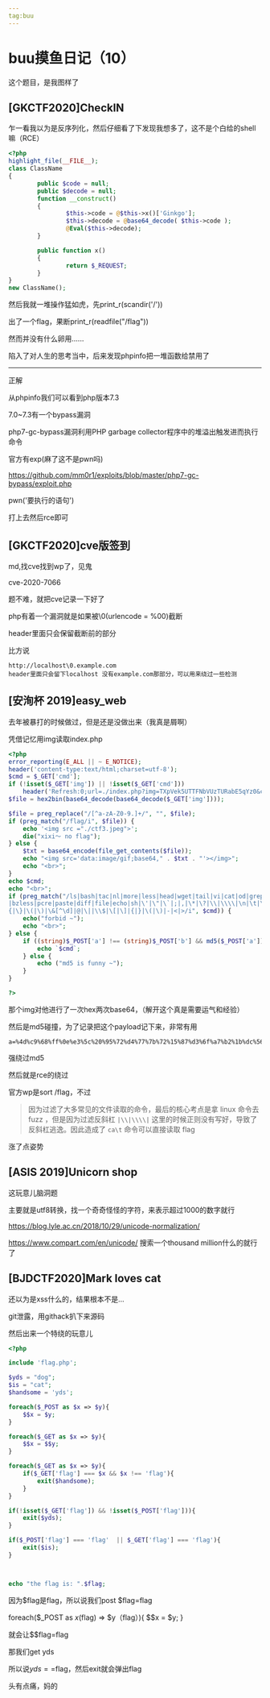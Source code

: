 ```yaml
---
tag:buu
---
```


# buu摸鱼日记（10）

这个题目，是我图样了

## [GKCTF2020]CheckIN

乍一看我以为是反序列化，然后仔细看了下发现我想多了，这不是个白给的shell嘛（RCE）

```php
<?php 
highlight_file(__FILE__);
class ClassName
{
        public $code = null;
        public $decode = null;
        function __construct()
        {
                $this->code = @$this->x()['Ginkgo'];
                $this->decode = @base64_decode( $this->code );
                @Eval($this->decode);
        }

        public function x()
        {
                return $_REQUEST;
        }
}
new ClassName();
```

然后我就一堆操作猛如虎，先print_r(scandir('/'))

出了一个flag，果断print_r(readfile("/flag"))

然而并没有什么卵用......

陷入了对人生的思考当中，后来发现phpinfo把一堆函数给禁用了

--------

正解

从phpinfo我们可以看到php版本7.3

7.0~7.3有一个bypass漏洞

php7-gc-bypass漏洞利用PHP garbage collector程序中的堆溢出触发进而执行命令

官方有exp(麻了这不是pwn吗)

https://github.com/mm0r1/exploits/blob/master/php7-gc-bypass/exploit.php

pwn('要执行的语句')

打上去然后rce即可

## [GKCTF2020]cve版签到

md,找cve找到wp了，见鬼

cve-2020-7066

题不难，就把cve记录一下好了

php有着一个漏洞就是如果被\0(urlencode = %00)截断

header里面只会保留截断前的部分

比方说

```
http://localhost\0.example.com
header里面只会留下localhost 没有example.com那部分，可以用来绕过一些检测
```

## [安洵杯 2019]easy_web

去年被暴打的时候做过，但是还是没做出来（我真是屑啊）

凭借记忆用img读取index.php 

```php
<?php
error_reporting(E_ALL || ~ E_NOTICE);
header('content-type:text/html;charset=utf-8');
$cmd = $_GET['cmd'];
if (!isset($_GET['img']) || !isset($_GET['cmd'])) 
    header('Refresh:0;url=./index.php?img=TXpVek5UTTFNbVUzTURabE5qYz0&cmd=');
$file = hex2bin(base64_decode(base64_decode($_GET['img'])));

$file = preg_replace("/[^a-zA-Z0-9.]+/", "", $file);
if (preg_match("/flag/i", $file)) {
    echo '<img src ="./ctf3.jpeg">';
    die("xixi～ no flag");
} else {
    $txt = base64_encode(file_get_contents($file));
    echo "<img src='data:image/gif;base64," . $txt . "'></img>";
    echo "<br>";
}
echo $cmd;
echo "<br>";
if (preg_match("/ls|bash|tac|nl|more|less|head|wget|tail|vi|cat|od|grep|sed|bzmore
|bzless|pcre|paste|diff|file|echo|sh|\'|\"|\`|;|,|\*|\?|\\|\\\\|\n|\t|\r|\xA0|\
{|\}|\(|\)|\&[^\d]|@|\||\\$|\[|\]|{|}|\(|\)|-|<|>/i", $cmd)) {
    echo("forbid ~");
    echo "<br>";
} else {
    if ((string)$_POST['a'] !== (string)$_POST['b'] && md5($_POST['a']) === md5($_POST['b'])) {
        echo `$cmd`;
    } else {
        echo ("md5 is funny ~");
    }
}

?>
```

那个img对他进行了一次hex两次base64，（解开这个真是需要运气和经验）

然后是md5碰撞，为了记录把这个payload记下来，非常有用

```
a=%4d%c9%68%ff%0e%e3%5c%20%95%72%d4%77%7b%72%15%87%d3%6f%a7%b2%1b%dc%56%b7%4a%3d%c0%78%3e%7b%95%18%af%bf%a2%00%a8%28%4b%f3%6e%8e%4b%55%b3%5f%42%75%93%d8%49%67%6d%a0%d1%55%5d%83%60%fb%5f%07%fe%a2&b=%4d%c9%68%ff%0e%e3%5c%20%95%72%d4%77%7b%72%15%87%d3%6f%a7%b2%1b%dc%56%b7%4a%3d%c0%78%3e%7b%95%18%af%bf%a2%02%a8%28%4b%f3%6e%8e%4b%55%b3%5f%42%75%93%d8%49%67%6d%a0%d1%d5%5d%83%60%fb%5f%07%fe%a2
```

强绕过md5

然后就是rce的绕过

官方wp是sort /flag，不过

> 因为过滤了大多常见的文件读取的命令，最后的核心考点是拿 linux 命令去 fuzz ，但是因为过滤反斜杠 `|\\|\\\\|` 这里的时候正则没有写好，导致了反斜杠逃逸。因此造成了 `ca\t` 命令可以直接读取 flag

涨了点姿势

## [ASIS 2019]Unicorn shop

这玩意儿脑洞题

主要就是utf8转换，找一个奇奇怪怪的字符，来表示超过1000的数字就行

https://blog.lyle.ac.cn/2018/10/29/unicode-normalization/

https://www.compart.com/en/unicode/ 搜索一个thousand million什么的就行了

## [BJDCTF2020]Mark loves cat

还以为是xss什么的，结果根本不是...

git泄露，用githack扒下来源码

然后出来一个特绕的玩意儿

```php
<?php

include 'flag.php';

$yds = "dog";
$is = "cat";
$handsome = 'yds';

foreach($_POST as $x => $y){
    $$x = $y;
}

foreach($_GET as $x => $y){
    $$x = $$y;
}

foreach($_GET as $x => $y){
    if($_GET['flag'] === $x && $x !== 'flag'){
        exit($handsome);
    }
}

if(!isset($_GET['flag']) && !isset($_POST['flag'])){
    exit($yds);
}

if($_POST['flag'] === 'flag'  || $_GET['flag'] === 'flag'){
    exit($is);
}



echo "the flag is: ".$flag;
```

因为$flag是flag，所以说我们post $flag=flag 

foreach($_POST as $x($flag) => $y（flag）){
    $$x = $y;
}

就会让$$flag=flag

那我们get yds 

所以说$yds==$flag，然后exit就会弹出flag

头有点痛，妈的
